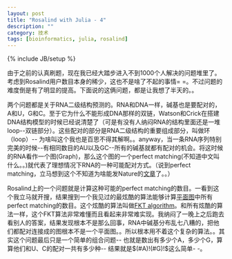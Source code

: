 ```yaml
---
layout: post
title: "Rosalind with Julia - 4"
description: ""
category: 技术
tags: [bioinformatics, julia, rosalind]
---
```

{% include JB/setup %}

由于之前的认真刷题，现在我已经大踏步进入不到1000个人解决的问题堆里了。考虑到Rosalind用户数目本身的稀少，这也不是啥了不起的事情= =。不过问题的难度倒是有了明显的提高。下面说的这俩问题，都是让我想了半天的。。

两个问题都是关于RNA二级结构预测的。RNA和DNA一样，碱基也是要配对的，A和U，G和C。至于它为什么不能形成DNA那样的双链，Watson和Crick在搭建DNA结构模型的时候已经说清楚了（可是有没有人纳闷RNA的结构里面还是一堆loop--双链部分）。这些配对的部分是RNA二级结构的重要组成部分，叫做环（loop）-- 为啥叫这个我也是百思不得其解啊。。anyway，当一条RNA序列特别完美的时候--有相同数目的AU以及GC--所有的碱基就都有配对的机会。将这时候的RNA看作一个图(Graph)，那么这个图的一个perfect matching(不知道中文叫什么。。)就代表了理想情况下RNA的一种可能配对方式。（说到perfect matching，立马想到这个不知道为啥能发Nature的[文章](http://www.nature.com/nature/journal/v473/n7346/abs/nature10011.html)了。。）

Rosalind上的一个问题就是计算这种可能的perfect matching的数目。一看到这个我立马就开搜，结果搜到一个我见过的最炫酷的算法能够计算[平面图](http://en.wikipedia.org/wiki/Planar_graph)中所有perfect matching的数目。这个炫酷的算法叫做[FKT algorithm](http://en.wikipedia.org/wiki/FKT_algorithm)。和所有炫酷的算法一样，这个FKT算法非常难懂而且看起来非常难实现。我纳闷了一晚上之后跑去看别人的答案，结果发现根本不是那么回事，RNA中碱基分布乱七八糟的，把他们都配对连接成的图根本不是一个平面图。。所以根本用不着这个复杂的算法。。其实这个问题最后只是一个简单的组合问题-- 也就是数出有多少个A，多少个G，算算他们和U、C的配对一共有多少种-- 结果就是$(#A)!(#G)!$这么简单- -。
